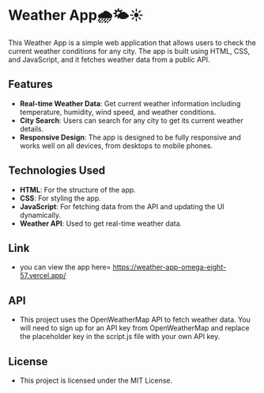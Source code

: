 # Weather App🌧🌤☀

This Weather App is a simple web application that allows users to check the current weather conditions for any city. The app is built using HTML, CSS, and JavaScript, and it fetches weather data from a public API.

## Features

- **Real-time Weather Data**: Get current weather information including temperature, humidity, wind speed, and weather conditions.
- **City Search**: Users can search for any city to get its current weather details.
- **Responsive Design**: The app is designed to be fully responsive and works well on all devices, from desktops to mobile phones.

## Technologies Used

- **HTML**: For the structure of the app.
- **CSS**: For styling the app.
- **JavaScript**: For fetching data from the API and updating the UI dynamically.
- **Weather API**: Used to get real-time weather data.
## Link
- you can view the app here= https://weather-app-omega-eight-57.vercel.app/

## API
- This project uses the OpenWeatherMap API to fetch weather data. You will need to sign up for an API key from OpenWeatherMap and replace the placeholder key in the script.js file with your own API key.

## License
- This project is licensed under the MIT License.


